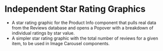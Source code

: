 # Independent Star Rating Graphics
- A star rating graphic for the Product Info component that pulls real data from the Reviews database and opens a Popover with a breakdown of individual ratings by star value.
- A simpler star rating graphic with the total number of reviews for a given item, to be used in Image Carousel components.
